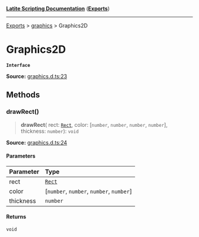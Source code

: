 [**Latite Scripting Documentation**](../../README.md) ([**Exports**](../../exports.md))

---

[Exports](../../exports.md) > [graphics](../index.md) > Graphics2D

# Graphics2D

**`Interface`**

**Source:** [graphics.d.ts:23](https://github.com/LatiteScripting/latitescripting.github.io/blob/ff1a99f/definitions/graphics.d.ts#L23)

## Methods

### drawRect()

> **drawRect**(
> rect: [`Rect`](../classes/class.Rect.md),
> color: [`number`, `number`, `number`, `number`],
> thickness: `number`): `void`

**Source:** [graphics.d.ts:24](https://github.com/LatiteScripting/latitescripting.github.io/blob/ff1a99f/definitions/graphics.d.ts#L24)

#### Parameters

| Parameter | Type                                     |
| :-------- | :--------------------------------------- |
| rect      | [`Rect`](../classes/class.Rect.md)       |
| color     | [`number`, `number`, `number`, `number`] |
| thickness | `number`                                 |

#### Returns

`void`
